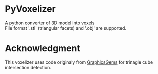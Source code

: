 # PyVoxelizer
A python converter of 3D model into voxels  
File format '.stl' (triangular facets) and '.obj' are supported.  

# Acknowledgment
This voxelizer uses code originaly from [GraphicsGems](https://github.com/erich666/GraphicsGems/blob/master/gemsiii/triangleCube.c) for trinagle cube intersection detection.
